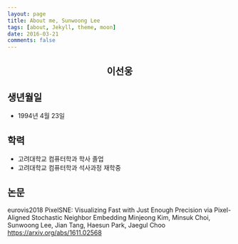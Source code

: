 ```yaml
---
layout: page
title: About me, Sunwoong Lee
tags: [about, Jekyll, theme, moon]
date: 2016-03-21
comments: false
---
```


## <center><b>이선웅</b></center>

## 생년월일
* 1994년 4월 23일

## 학력
* 고려대학교 컴퓨터학과 학사 졸업
* 고려대학교 컴퓨터학과 석사과정 재학중

## 논문

eurovis2018
PixelSNE: Visualizing Fast with Just Enough Precision via Pixel-Aligned Stochastic Neighbor Embedding
Minjeong Kim, Minsuk Choi, Sunwoong Lee, Jian Tang, Haesun Park, Jaegul Choo
https://arxiv.org/abs/1611.02568

<!--
## Features
* Minimal, you can focus on your content
* Responsive
* Disqus integration
* Syntax highlighting
* Optional post image
* Social icons
* Page for sharing projects
* Optional background image
* Simple navigation menu
* MathJax support


{% capture images %}
   https://cloud.githubusercontent.com/assets/754514/14509720/61c61058-01d6-11e6-93ab-0918515ecd56.png
   https://cloud.githubusercontent.com/assets/754514/14509716/61ac6c8e-01d6-11e6-879f-8308883de790.png
{% endcapture %}
{% include gallery images=images caption="Screenshots of Moon Theme" cols=2 %}

See a [live version of Moon](http://taylantatli.github.io/Moon) hosted on GitHub.

## Getting Started

To learn how to install and use this theme check out the [Setup Guide](http://taylantatli.me/Moon/moon-theme/) for more information.

[Install Moon](https://github.com/TaylanTatli/Moon){: .btn}
-->
